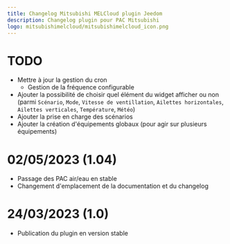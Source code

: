 ```yaml
---
title: Changelog Mitsubishi MELCloud plugin Jeedom
description: Changelog plugin pour PAC Mitsubishi
logo: mitsubishimelcloud/mitsubishimelcloud_icon.png
---
```


# TODO
 - Mettre à jour la gestion du cron
    - Gestion de la fréquence configurable
 - Ajouter la possibilité de choisir quel élément du widget afficher ou non (parmi `Scénario`, `Mode`, `Vitesse de ventillation`, `Ailettes horizontales`, `Ailettes verticales`, `Température`, `Météo`)
 - Ajouter la prise en charge des scénarios
 - Ajouter la création d'équipements globaux (pour agir sur plusieurs équipements)

# 02/05/2023 (1.04)
 - Passage des PAC air/eau en stable
 - Changement d'emplacement de la documentation et du changelog

# 24/03/2023 (1.0)
 - Publication du plugin en version stable